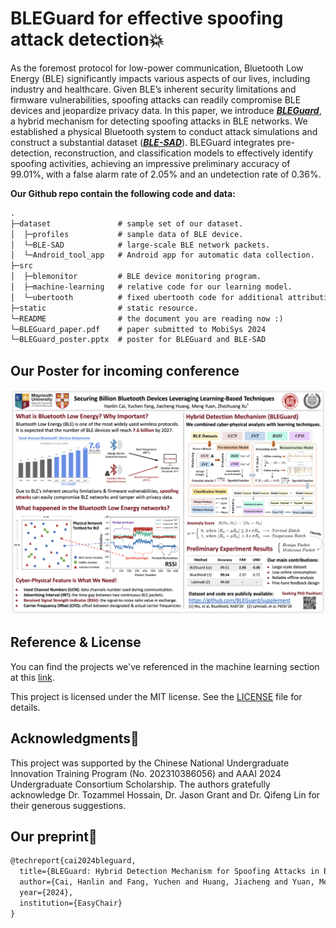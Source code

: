 # BLEGuard for effective spoofing attack detection💥

As the foremost protocol for low-power communication, Bluetooth Low Energy (BLE) significantly impacts various aspects of our lives, including industry and healthcare. Given BLE’s inherent security limitations and firmware vulnerabilities, spoofing attacks can readily compromise BLE devices and jeopardize privacy data. In this paper, we introduce ***[BLEGuard](https://scholar.google.com.hk/scholar?hl=zh-CN&as_sdt=0%2C5&q=BLEGuard:%20Hybrid%20Detection%20Mechanism%20for%20Spoofing%20Attacks%20in%20Bluetooth%20Low%20Energy%20Networks&btnG=BLEGuard:%20Hybrid%20Detection%20Mechanism%20for%20Spoofing%20Attacks%20in%20Bluetooth%20Low%20Energy%20Networks)***, a hybrid mechanism for detecting spoofing attacks in BLE networks. We established a physical Bluetooth system to conduct attack simulations and construct a substantial dataset (***[BLE-SAD](https://github.com/BLEGuard/supplement/tree/master/dataset/BLE-SAD)***). BLEGuard integrates pre-detection, reconstruction, and classification models to effectively identify spoofing activities, achieving an impressive preliminary accuracy of 99.01%, with a false alarm rate of 2.05% and an undetection rate of 0.36%.

**Our Github repo contain the following code and data:**


```tex
.
├─dataset               # sample set of our dataset.
│  ├─profiles           # sample data of BLE device.
│  └─BLE-SAD            # large-scale BLE network packets.
│  └─Android_tool_app   # Android app for automatic data collection.
├─src
│  ├─blemonitor         # BLE device monitoring program.
│  ├─machine-learning   # relative code for our learning model.
│  └─ubertooth          # fixed ubertooth code for additional attribution.
├─static                # static resource.
└─README                # the document you are reading now :)
└─BLEGuard_paper.pdf    # paper submitted to MobiSys 2024
└─BLEGuard_poster.pptx  # poster for BLEGuard and BLE-SAD
```

## Our Poster for incoming conference

<left>
  <img src = "./static/BLEGuard_poster.png">
</left>

## Reference & License

You can find the projects we've referenced in the machine learning section at this [link](https://github.com/BLEGuard/supplement/blob/master/src/machine-learning/machine-learning.md).

This project is licensed under the MIT license. See the [LICENSE](./LICENSE) file for details.

## Acknowledgments🥰

This project was supported by the Chinese National Undergraduate Innovation Training Program (No. 202310386056) and AAAI 2024 Undergraduate Consortium Scholarship. The authors gratefully acknowledge Dr. Tozammel Hossain, Dr. Jason Grant and Dr. Qifeng Lin for their generous suggestions.

## Our preprint📝

```tex
@techreport{cai2024bleguard,
  title={BLEGuard: Hybrid Detection Mechanism for Spoofing Attacks in Bluetooth Low Energy Networks},
  author={Cai, Hanlin and Fang, Yuchen and Huang, Jiacheng and Yuan, Meng and Xu, Zhezhuang},
  year={2024},
  institution={EasyChair}
}
```
